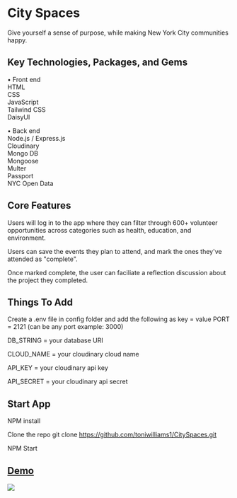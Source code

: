 # City Spaces
 
Give yourself a sense of purpose, while making New York City communities happy.

## Key Technologies, Packages, and Gems

• Front end <br>
HTML <br>
CSS <br>
JavaScript <br>
Tailwind CSS <br>
DaisyUI

• Back end <br>
Node.js / Express.js <br>
Cloudinary <br>
Mongo DB <br>
Mongoose <br>
Multer <br>
Passport <br>
NYC Open Data

## Core Features
Users will log in to the app where they can filter through 600+ volunteer opportunities across categories such as health, education, and environment. <br>

Users can save the events they plan to attend, and mark the ones they've attended as "complete". <br>

Once marked complete, the user can faciliate a reflection discussion about the project they completed. 

## Things To Add

Create a .env file in config folder and add the following as key = value
PORT = 2121 (can be any port example: 3000)

DB_STRING = your database URI

CLOUD_NAME = your cloudinary cloud name

API_KEY = your cloudinary api key

API_SECRET = your cloudinary api secret

## Start App
NPM install

Clone the repo git clone https://github.com/toniwilliams1/CitySpaces.git

NPM Start

## [Demo](https://luxebar.netlify.app/)
<img src="https://user-images.githubusercontent.com/100317017/204971083-44b43493-0ea7-457f-a6a0-a0b736904d5e.png">

